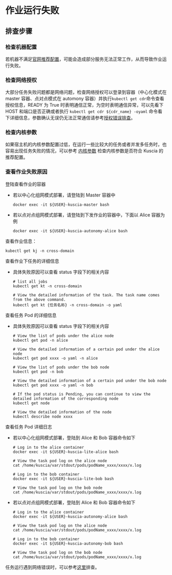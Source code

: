 # 作业运行失败

## 排查步骤

### 检查机器配置

若机器不满足[官网推荐配置](https://www.secretflow.org.cn/docs/kuscia/latest/zh-Hans/getting_started/quickstart_cn#id2)，可能会造成部分服务无法正常工作，从而导致作业运行失败。

### 检查网络授权

大部分任务失败问题都是网络问题，检查网络授权可以登录到容器（中心化模式在 master 容器、点对点模式在 automony 容器）并执行`kubectl get cdr`命令查看授权信息，READY 为 True 时表明通信正常，为空时表明通信异常，可以先看下 HOST 和端口是否正确或者执行 `kubectl get cdr ${cdr_name} -oyaml` 命令看下详细信息，参数确认无误仍无法正常通信请参考[授权错误排查](../network/network_authorization_check.md)。

### 检查内核参数

如果宿主机的内核参数配置过低，在运行一些比较大的任务或者并发多任务时，也容易出现任务失败的情况，可以参考 [内核参数](../parameter_tuning/kernel_params.md) 检查内核参数是否符合 Kuscia 的推荐配置。

### 查看作业失败原因

登陆查看作业的容器

- 若以中心化组网模式部署，请登陆到 Master 容器中

    ```shell
    docker exec -it ${USER}-kuscia-master bash
    ```

- 若以点对点组网模式部署，请登陆到下发作业的容器中，下面以 Alice 容器为例

    ```shell
    docker exec -it ${USER}-kuscia-autonomy-alice bash
    ```

查看作业信息：

```shell
kubectl get kj -n cross-domain
```

查看作业下任务的详细信息

- 具体失败原因可以查看 status 字段下的相关内容

    ```shell
    # list all jobs
    kubectl get kt -n cross-domain

    # View the detailed information of the task. The task name comes from the above command.
    kubectl get kt {任务名称} -n cross-domain -o yaml
    ```

查看任务 Pod 的详细信息

- 具体失败原因可以查看 status 字段下的相关内容

    ```shell
    # View the list of pods under the alice node
    kubectl get pod -n alice

    # View the detailed information of a certain pod under the alice node
    kubectl get pod xxxx -o yaml -n alice

    # View the list of pods under the bob node
    kubectl get pod -n bob

    # View the detailed information of a certain pod under the bob node
    kubectl get pod xxxx -o yaml -n bob

    # If the pod status is Pending, you can continue to view the detailed information of the corresponding node
    kubectl get node

    # View the detailed information of the node
    kubectl describe node xxxx
    ```

查看任务 Pod 详细日志

- 若以中心化组网模式部署，登陆到 Alice 和 Bob 容器命令如下

    ```shell
    # Log in to the alice container
    docker exec -it ${USER}-kuscia-lite-alice bash

    # View the task pod log on the alice node
    cat /home/kuscia/var/stdout/pods/podName_xxxx/xxxx/x.log

    # Log in to the bob container
    docker exec -it ${USER}-kuscia-lite-bob bash

    # View the task pod log on the bob node
    cat /home/kuscia/var/stdout/pods/podName_xxxx/xxxx/x.log
    ```

- 若以点对点组网模式部署，登陆到 Alice 和 Bob 容器命令如下

    ```shell
    # Log in to the alice container
    docker exec -it ${USER}-kuscia-autonomy-alice bash

    # View the task pod log on the alice node
    cat /home/kuscia/var/stdout/pods/podName_xxxx/xxxx/x.log

    # Log in to the bob container
    docker exec -it ${USER}-kuscia-autonomy-bob bash

    # View the task pod log on the bob node
    cat /home/kuscia/var/stdout/pods/podName_xxxx/xxxx/x.log
    ```
  
任务运行遇到网络错误时，可以参考[这里](../network/network_troubleshoot.md)排查。

